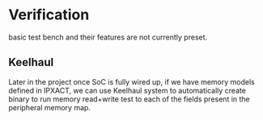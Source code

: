 # Verification

basic test bench and their features are not currently preset.

## Keelhaul

Later in the project once SoC is fully wired up, if we have memory models defined in IPXACT, we can use Keelhaul system to automatically create binary to run memory read+write test to each of the fields present in the peripheral memory map.

